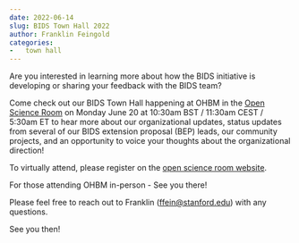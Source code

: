 ```yaml
---
date: 2022-06-14
slug: BIDS Town Hall 2022
author: Franklin Feingold
categories:
-   town hall
---
```


Are you interested in learning more about how the BIDS initiative is developing or sharing your feedback with the BIDS team?

<!-- more -->

Come check out our BIDS Town Hall happening at OHBM in the [Open Science Room](https://ohbm.github.io/osr2022/) on Monday June 20 at 10:30am BST / 11:30am CEST / 5:30am ET to hear more about our organizational updates, status updates from several of our BIDS extension proposal (BEP) leads, our community projects, and an opportunity to voice your thoughts about the organizational direction!

To virtually attend, please register on the [open science room website](https://ohbm.github.io/osr2022/register/).

For those attending OHBM in-person - See you there!

Please feel free to reach out to Franklin (ffein@stanford.edu) with any questions.

See you then!
